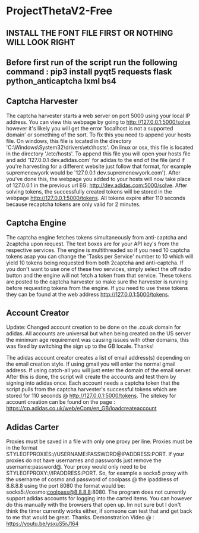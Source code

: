 # ProjectThetaV2-Free

## INSTALL THE FONT FILE FIRST OR NOTHING WILL LOOK RIGHT
## Before first run of the script run the following command : pip3 install pyqt5 requests flask python_anticaptcha lxml bs4

## Captcha Harvester
The captcha harvester starts a web server on port 5000 using your local IP address. You can view this webpage by going to http://127.0.0.1:5000/solve however it's likely you will get the error 'localhost is not a supported domain' or something of the sort. To fix this you need to append your hosts file. On windows, this file is located in the directory 'C:\Windows\System32\drivers\etc\hosts'. On linux or osx, this file is located in the directory '/etc/hosts'. To append this file you will open your hosts file and add '127.0.0.1    dev.adidas.com' for adidas to the end of the file (and if you're harvesting for a different website just follow that format, for example supremenewyork would be '127.0.0.1    dev.supremenewyork.com'). After you've done this, the webpage you added to your hosts will now take place of 127.0.0.1 in the previous url EG: http://dev.adidas.com:5000/solve. After solving tokens, the successfully created tokens will be stored in the webpage http://127.0.0.1:5000/tokens. All tokens expire after 110 seconds because recaptcha tokens are only valid for 2 minutes. 

## Captcha Engine
The captcha engine fetches tokens simultaneously from anti-captcha and 2captcha upon request. The text boxes are for your API key's from the respective services. The engine is multithreaded so if you need 10 captcha tokens asap you can change the 'Tasks per Service' number to 10 which will yield 10 tokens being requested from both 2captcha and anti-captcha. If you don't want to use one of these two services, simply select the off radio button and the engine will not fetch a token from that service. These tokens are posted to the captcha harvester so make sure the harvester is running before requesting tokens from the engine. If you need to use these tokens they can be found at the web address http://127.0.0.1:5000/tokens.

## Account Creator
Update: Changed account creation to be done on the .co.uk domain for adidas. All accounts are universal but when being created on the US server the minimum age requirement was causing issues with other domains, this was fixed by switching the sign up to the GB locale. Thanks!

The adidas account creator creates a list of email address(s) depending on the email creation style. If using gmail you will enter the normal gmail address. If using catch-all you will just enter the domain of the email server. After this is done, the script will create the accounts and test them by signing into adidas once. Each account needs a captcha token that the script pulls from the captcha harvester's successful tokens which are stored for 110 seconds @ http://127.0.0.1:5000/tokens. The sitekey for account creation can be found on the page : https://cp.adidas.co.uk/web/eCom/en_GB/loadcreateaccount

## Adidas Carter
Proxies must be saved in a file with only one proxy per line. Proxies must be in the format STYLEOFPROXIES://USERNAME:PASSWORD@IPADDRESS:PORT. If your proxies do not have usernames and passwords just remove the username:password@. Your proxy would only need to be STYLEOFPROXY://IPADDRESS:PORT. So, for example a socks5 proxy with the username of cosmo and password of coolpass @ the ipaddress of 8.8.8.8 using the port 8080 the format would be: socks5://cosmo:coolpass@8.8.8.8:8080. The program does not currently support adidas accounts for logging into the carted items. You can however do this manually with the browsers that open up. Im not sure but I don't think the timer currently works either, if someone can test that and get back to me that would be great. Thanks. Demonstration Video @ : https://youtu.be/ysxuS5rJ164
